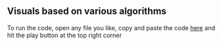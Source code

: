 ## Visuals based on various algorithms

To run the code, open any file you like, copy and paste the code <a href="https://editor.p5js.org/" target="_blank">here</a> and hit the play button at the top right corner
